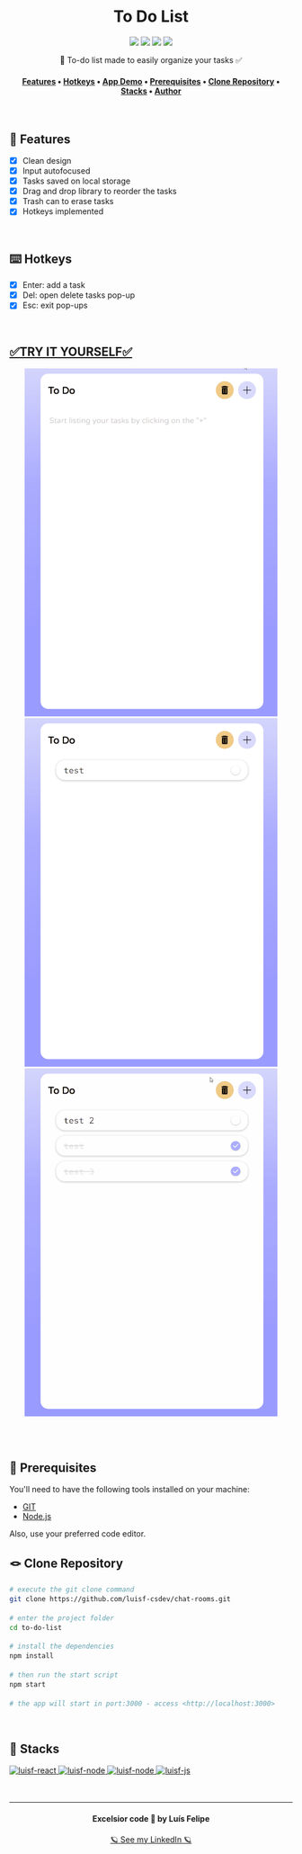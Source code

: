 <h1 align="center">To Do List</h1>
<div align="center">
    <img src="https://img.shields.io/github/license/luisf-csdev/to-do-list">
    <img src="https://img.shields.io/github/stars/luisf-csdev/to-do-list">
    <img src="https://img.shields.io/github/forks/luisf-csdev/to-do-list">
    <a href="https://twitter.com/luisf_csdev/status/1595263791172063233" target="_blank" rel="noreferrer noopener">
        <img src="https://img.shields.io/twitter/url?label=To%20Do%20List&logoColor=%239D9EFF&style=social&url=https%3A%2F%2Ftwitter.com%2Fluisf_csdev%2Fstatus%2F1595263791172063233">
    </a>
</div>
<p align="center"> 📃 To-do list made to easily organize your tasks ✅</p>

<h4 align="center">
    <a href="#-features">Features</a> •
    <a href="#-hotkeys">Hotkeys</a> •
    <a href="#try-it-yourself">App Demo</a> •
    <a href="#-prerequisites">Prerequisites</a> •
    <a href="#-clone-repository">Clone Repository</a> •
    <a href="#-stacks">Stacks</a> •
    <a href="#excelsior-code--by-luís-felipe">Author</a>
</h4>
<br>

## 📌 Features
- [x] Clean design
- [x] Input autofocused
- [x] Tasks saved on local storage
- [x] Drag and drop library to reorder the tasks
- [x] Trash can to erase tasks
- [x] Hotkeys implemented
<br>

## ⌨️ Hotkeys 
- [x] Enter: add a task
- [x] Del: open delete tasks pop-up
- [x] Esc: exit pop-ups
<br>

## [✅TRY IT YOURSELF✅](https://chat-rooms-socket.netlify.app/)
<div align="center">
    <img alt="gif-1" width="450rem" src="./github/to-do-list-gif1.gif"><br>
    <img alt="gif-2" width="450rem" src="./github/to-do-list-gif2.gif">
    <img alt="gif 3" width="450rem" src="./github/to-do-list-gif3.gif">
</div>

## 
<br>

## 💾 Prerequisites
You'll need to have the following tools installed on your machine:
- [GIT](https://git-scm.com/)
- [Node.js](https://nodejs.org/)

Also, use your preferred code editor.
<br>

## 🪢 Clone Repository
```bash
# execute the git clone command
git clone https://github.com/luisf-csdev/chat-rooms.git

# enter the project folder
cd to-do-list

# install the dependencies
npm install

# then run the start script 
npm start

# the app will start in port:3000 - access <http://localhost:3000>
```
<br>

## 💽 Stacks
<span>
    <a href='https://reactjs.org/'>
        <img alt="luisf-react" height="50rem"
            src="https://img.shields.io/badge/React-20232A?style=for-the-badge&logo=react&logoColor=61DAFB" 
        />
    </a>
    <a href='https://redux.js.org/'>
        <img alt="luisf-node" height="50rem"
            src="https://img.shields.io/badge/Redux-593D88?style=for-the-badge&logo=redux&logoColor=white" 
        />
    <a href='https://nodejs.org/'>
        <img alt="luisf-node" height="50rem"
            src="https://img.shields.io/badge/Node.js-43853D?style=for-the-badge&logo=node.js&logoColor=white" 
        />
    </a>   
    <a href='https://www.javascript.com/'>
        <img alt="luisf-js" height="50rem" 
            src="https://img.shields.io/badge/JavaScript-323330?style=for-the-badge&logo=javascript&logoColor=F7DF1E" 
        />
    </a>
</span><br><br><br>

<hr>
<div align="center">
<h4>Excelsior code 💙 by Luís Felipe</h4>
 
[🪐 See my LinkedIn 🪐](https://www.linkedin.com/in/luisf-csdev/)
</div>
